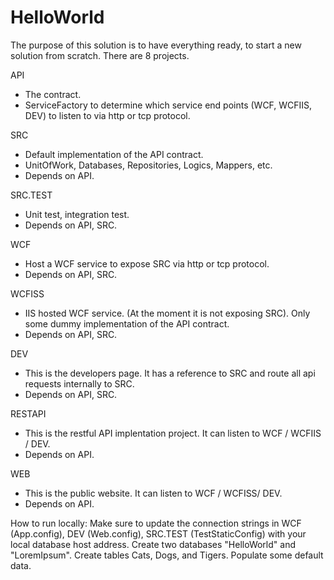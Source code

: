 # HelloWorld

The purpose of this solution is to have everything ready, to start a new solution from scratch. There are 8 projects. 


API 
  - The contract.
  - ServiceFactory to determine which service end points (WCF, WCFIIS, DEV) to listen to via http or tcp protocol.


SRC
  - Default implementation of the API contract.
  - UnitOfWork, Databases, Repositories, Logics, Mappers, etc. 
  - Depends on API.


SRC.TEST
  - Unit test, integration test.
  - Depends on API, SRC.


WCF 
  - Host a WCF service to expose SRC via http or tcp protocol.
  - Depends on API, SRC.
  
  
WCFISS 
  - IIS hosted WCF service. (At the moment it is not exposing SRC). Only some dummy implementation of the API contract.
  - Depends on API, SRC.
  
  
DEV
  - This is the developers page. It has a reference to SRC and route all api requests internally to SRC.
  - Depends on API, SRC.
  

RESTAPI
  - This is the restful API implentation project. It can listen to WCF / WCFIIS / DEV.
  - Depends on API.
  

WEB 
  - This is the public website. It can listen to WCF / WCFISS/ DEV.
  - Depends on API.
  
  
How to run locally: 
Make sure to update the connection strings in WCF (App.config), DEV (Web.config), SRC.TEST (TestStaticConfig) with your local database host address. Create two databases "HelloWorld" and "LoremIpsum". Create tables Cats, Dogs, and Tigers. Populate some default data.
